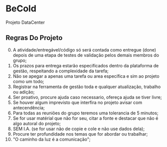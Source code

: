 # BeCold
Projeto DataCenter 


## Regras Do Projeto

0. A atividade/entregável/código só será contada como entregue (done) depois de uma etapa de testes de validação pelos demais membros do grupo;
1. Os prazos para entrega estarão especificados dentro da plataforma de gestão, respeitando a complexidade da tarefa;
2. Não se apegar a apenas uma tarefa ou area específica e sim ao projeto como um todo;
3. Registrar na ferramenta de gestão toda e qualquer atualização, trabalho ou adição;
4. Ser proativo, procure ajuda caso necessario, ofereça ajuda se tiver livre;
5. Se houver algum imprevisto que interfira no projeto avisar com antecendência;
6. Para todas as reuniões do grupo teremos uma tolerancia de 5 minutos;
7. Se for usar matérial que não for seu, citar a fonte e destacar que não é algo autoral do projeto;
8. SEM I.A. (se for usar não de copie e cole e não use dados dela);
9. Procure ter profundidade nos temas que for abordar ou trabalhar;
10. "O caminho da luz é a comunicação";
